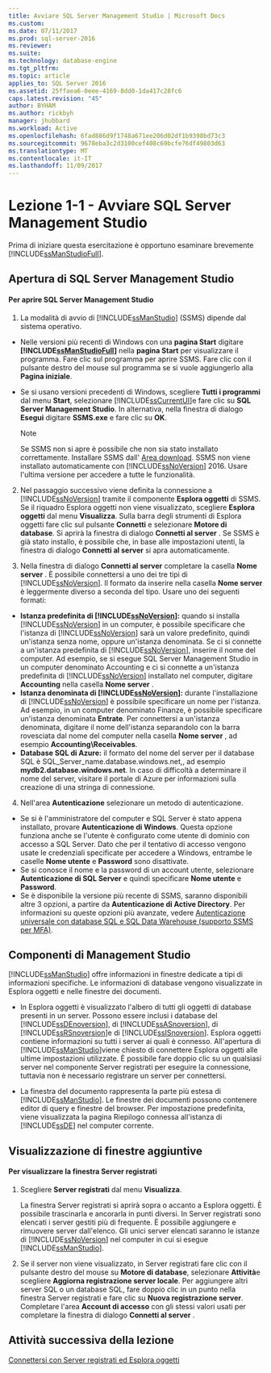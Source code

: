 ```yaml
---
title: Avviare SQL Server Management Studio | Microsoft Docs
ms.custom: 
ms.date: 07/11/2017
ms.prod: sql-server-2016
ms.reviewer: 
ms.suite: 
ms.technology: database-engine
ms.tgt_pltfrm: 
ms.topic: article
applies_to: SQL Server 2016
ms.assetid: 25ffaea6-0eee-4169-8dd0-1da417c28fc6
caps.latest.revision: "45"
author: BYHAM
ms.author: rickbyh
manager: jhubbard
ms.workload: Active
ms.openlocfilehash: 6fad886d9f1748a671ee206d02df1b9398bd73c3
ms.sourcegitcommit: 9678eba3c2d3100cef408c69bcfe76df49803d63
ms.translationtype: MT
ms.contentlocale: it-IT
ms.lasthandoff: 11/09/2017
---
```

# <a name="lesson-1-1---start-sql-server-management-studio"></a>Lezione 1-1 - Avviare SQL Server Management Studio
Prima di iniziare questa esercitazione è opportuno esaminare brevemente [!INCLUDE[ssManStudioFull](../../includes/ssmanstudiofull-md.md)].  
  
## <a name="opening-sql-server-management-studio"></a>Apertura di SQL Server Management Studio  
  
#### <a name="to-open-sql-server-management-studio"></a>Per aprire SQL Server Management Studio  
  
1.  La modalità di avvio di [!INCLUDE[ssManStudio](../../includes/ssmanstudio-md.md)] (SSMS) dipende dal sistema operativo.  
  * Nelle versioni più recenti di Windows con una **pagina Start** digitare **[!INCLUDE[ssManStudioFull](../../includes/ssmanstudiofull-md.md)]** nella **pagina Start** per visualizzare il programma. Fare clic sul programma per aprire SSMS. Fare clic con il pulsante destro del mouse sul programma se si vuole aggiungerlo alla **Pagina iniziale**.   
  * Se si usano versioni precedenti di Windows, scegliere **Tutti i programmi** dal menu **Start**, selezionare [!INCLUDE[ssCurrentUI](../../includes/sscurrentui-md.md)]e fare clic su **SQL Server Management Studio**. In alternativa, nella finestra di dialogo **Esegui** digitare **SSMS.exe** e fare clic su **OK**.  
  
    > [!NOTE]  
    >  Se SSMS non si apre è possibile che non sia stato installato correttamente. Installare SSMS dall' [Area download](../download-sql-server-management-studio-ssms.md). SSMS non viene installato automaticamente con [!INCLUDE[ssNoVersion](../../includes/ssnoversion-md.md)] 2016. Usare l'ultima versione per accedere a tutte le funzionalità.  
  
2.  Nel passaggio successivo viene definita la connessione a [!INCLUDE[ssNoVersion](../../includes/ssnoversion-md.md)] tramite il componente **Esplora oggetti** di SSMS. Se il riquadro Esplora oggetti non viene visualizzato, scegliere **Esplora oggetti** dal menu **Visualizza**. Sulla barra degli strumenti di Esplora oggetti fare clic sul pulsante **Connetti** e selezionare **Motore di database**. Si aprirà la finestra di dialogo **Connetti al server** . Se SSMS è già stato installo, è possibile che, in base alle impostazioni utenti, la finestra di dialogo **Connetti al server** si apra automaticamente.  
  
3.  Nella finestra di dialogo **Connetti al server** completare la casella **Nome server** . È possibile connettersi a uno dei tre tipi di [!INCLUDE[ssNoVersion](../../includes/ssnoversion-md.md)]. Il formato da inserire nella casella **Nome server** è leggermente diverso a seconda del tipo. Usare uno dei seguenti formati:  
  -  **Istanza predefinita di [!INCLUDE[ssNoVersion](../../includes/ssnoversion-md.md)]:** quando si installa [!INCLUDE[ssNoVersion](../../includes/ssnoversion-md.md)] in un computer, è possibile specificare che l'istanza di [!INCLUDE[ssNoVersion](../../includes/ssnoversion-md.md)] sarà un valore predefinito, quindi un'istanza senza nome, oppure un'istanza denominata. Se ci si connette a un'istanza predefinita di [!INCLUDE[ssNoVersion](../../includes/ssnoversion-md.md)], inserire il nome del computer. Ad esempio, se si esegue SQL Server Management Studio in un computer denominato Accounting e ci si connette a un'istanza predefinita di [!INCLUDE[ssNoVersion](../../includes/ssnoversion-md.md)]  installato nel computer, digitare **Accounting** nella casella **Nome server** .  
  -  **Istanza denominata di [!INCLUDE[ssNoVersion](../../includes/ssnoversion-md.md)]:** durante l'installazione di [!INCLUDE[ssNoVersion](../../includes/ssnoversion-md.md)] è possibile specificare un nome per l'istanza. Ad esempio, in un computer denominato Finanze, è possibile specificare un'istanza denominata **Entrate**. Per connettersi a un'istanza denominata, digitare il nome dell'istanza separandolo con la barra rovesciata dal nome del computer nella casella **Nome server** , ad esempio **Accounting\Receivables**.  
  -  **Database SQL di Azure:** il formato del nome del server per il database SQL è SQL_Server_name.database.windows.net,, ad esempio **mydb2.database.windows.net**. In caso di difficoltà a determinare il nome del server, visitare il portale di Azure per informazioni sulla creazione di una stringa di connessione.  
  
4. Nell'area **Autenticazione** selezionare un metodo di autenticazione.  
  - Se si è l'amministratore del computer e SQL Server è stato appena installato, provare **Autenticazione di Windows**.  Questa opzione funziona anche se l'utente è configurato come utente di dominio con accesso a SQL Server. Dato che per il tentativo di accesso vengono usate le credenziali specificate per accedere a Windows, entrambe le caselle **Nome utente** e **Password** sono disattivate. 
  -  Se si conosce il nome e la password di un account utente, selezionare **Autenticazione di SQL Server** e quindi specificare **Nome utente** e **Password**.
  - Se è disponibile la versione più recente di SSMS, saranno disponibili altre 3 opzioni, a partire da **Autenticazione di Active Directory**. Per informazioni su queste opzioni più avanzate, vedere [Autenticazione universale con database SQL e SQL Data Warehouse (supporto SSMS per MFA)](https://docs.microsoft.com/en-us/azure/sql-database/sql-database-ssms-mfa-authentication).  
  
## <a name="management-studio-components"></a>Componenti di Management Studio  
[!INCLUDE[ssManStudio](../../includes/ssmanstudio-md.md)] offre informazioni in finestre dedicate a tipi di informazioni specifiche. Le informazioni di database vengono visualizzate in Esplora oggetti e nelle finestre dei documenti.  
  
-   In Esplora oggetti è visualizzato l'albero di tutti gli oggetti di database presenti in un server. Possono essere inclusi i database del [!INCLUDE[ssDEnoversion](../../includes/ssdenoversion-md.md)], di [!INCLUDE[ssASnoversion](../../includes/ssasnoversion-md.md)], di [!INCLUDE[ssRSnoversion](../../includes/ssrsnoversion-md.md)]e di [!INCLUDE[ssISnoversion](../../includes/ssisnoversion-md.md)]. Esplora oggetti contiene informazioni su tutti i server ai quali è connesso. All'apertura di [!INCLUDE[ssManStudio](../../includes/ssmanstudio-md.md)]viene chiesto di connettere Esplora oggetti alle ultime impostazioni utilizzate. È possibile fare doppio clic su un qualsiasi server nel componente Server registrati per eseguire la connessione, tuttavia non è necessario registrare un server per connettersi.  
  
-   La finestra del documento rappresenta la parte più estesa di [!INCLUDE[ssManStudio](../../includes/ssmanstudio-md.md)]. Le finestre dei documenti possono contenere editor di query e finestre del browser. Per impostazione predefinita, viene visualizzata la pagina Riepilogo connessa all'istanza di [!INCLUDE[ssDE](../../includes/ssde-md.md)] nel computer corrente.  
  
## <a name="showing-additional-windows"></a>Visualizzazione di finestre aggiuntive  
  
#### <a name="to-show-the-registered-servers-window"></a>Per visualizzare la finestra Server registrati  
  
1.  Scegliere **Server registrati** dal menu **Visualizza**.  
  
    La finestra Server registrati si aprirà sopra o accanto a Esplora oggetti. È possibile trascinarla e ancorarla in punti diversi. In Server registrati sono elencati i server gestiti più di frequente. È possibile aggiungere e rimuovere server dall'elenco. Gli unici server elencati saranno le istanze di [!INCLUDE[ssNoVersion](../../includes/ssnoversion-md.md)] nel computer in cui si esegue [!INCLUDE[ssManStudio](../../includes/ssmanstudio-md.md)].  
  
2.  Se il server non viene visualizzato, in Server registrati fare clic con il pulsante destro del mouse su **Motore di database**, selezionare **Attività**e scegliere **Aggiorna registrazione server locale**. Per aggiungere altri server SQL o un database SQL, fare doppio clic in un punto nella finestra Server registrati e fare clic su **Nuova registrazione server**. Completare l'area **Account di accesso** con gli stessi valori usati per completare la finestra di dialogo **Connetti al server** .  
  
## <a name="next-task-in-lesson"></a>Attività successiva della lezione  
[Connettersi con Server registrati ed Esplora oggetti](../../tools/sql-server-management-studio/lesson-1-2-connect-with-registered-servers-and-object-explorer.md)  

  
